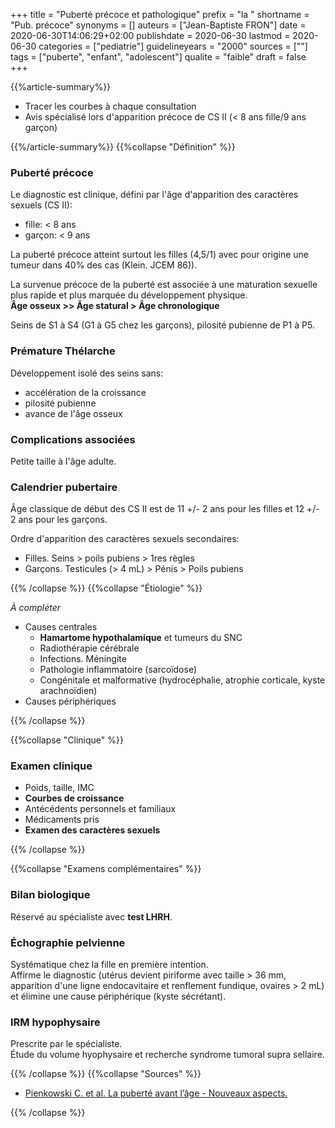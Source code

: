 +++
title = "Puberté précoce et pathologique"
prefix = "la "
shortname = "Pub. précoce"
synonyms = []
auteurs = ["Jean-Baptiste FRON"]
date = 2020-06-30T14:06:29+02:00
publishdate = 2020-06-30
lastmod = 2020-06-30
categories = ["pediatrie"]
guidelineyears = "2000"
sources = [""]
tags = ["puberte", "enfant", "adolescent"]
qualite = "faible"
draft = false
+++

{{%article-summary%}}

- Tracer les courbes à chaque consultation
- Avis spécialisé lors d'apparition précoce de CS II (< 8 ans fille/9 ans garçon)

{{%/article-summary%}}
{{%collapse "Définition" %}}

### Puberté précoce

Le diagnostic est clinique, défini par l'âge d'apparition des caractères sexuels (CS II):

- fille: < 8 ans
- garçon: < 9 ans

La puberté précoce atteint surtout les filles (4,5/1) avec pour origine une tumeur dans 40% des cas (Klein. JCEM 86)).

La survenue précoce de la puberté est associée à une maturation sexuelle plus rapide et plus marquée du développement physique.  
**Âge osseux >> Âge statural > Âge chronologique**

Seins de S1 à S4 (G1 à G5 chez les garçons), pilosité pubienne de P1 à P5.

### Prémature Thélarche

Développement isolé des seins sans:

- accélération de la croissance
- pilosité pubienne
- avance de l'âge osseux

### Complications associées

Petite taille à l'âge adulte.

### Calendrier pubertaire

Âge classique de début des CS II est de 11 +/- 2 ans pour les filles et 12 +/- 2 ans pour les garçons.

Ordre d'apparition des caractères sexuels secondaires:

- Filles. Seins > poils pubiens > 1res règles
- Garçons. Testicules (> 4 mL) > Pénis > Poils pubiens

{{% /collapse %}}
{{%collapse "Étiologie" %}}

*À compléter*

- Causes centrales
  - **Hamartome hypothalamique** et tumeurs du SNC
  - Radiothérapie cérébrale
  - Infections. Méningite
  - Pathologie inflammatoire (sarcoïdose)
  - Congénitale et malformative (hydrocéphalie, atrophie corticale, kyste arachnoïdien)
- Causes périphériques

{{% /collapse %}}

{{%collapse "Clinique" %}}

### Examen clinique

- Poids, taille, IMC
- **Courbes de croissance**
- Antécédents personnels et familiaux
- Médicaments pris
- **Examen des caractères sexuels**

{{% /collapse %}}

{{%collapse "Examens complémentaires" %}}

### Bilan biologique

Réservé au spécialiste avec **test LHRH**.

### Échographie pelvienne

Systématique chez la fille en première intention.  
Affirme le diagnostic (utérus devient piriforme avec taille > 36 mm, apparition d'une ligne endocavitaire et renflement fundique, ovaires > 2 mL) et élimine une cause périphérique (kyste sécrétant).

### IRM hypophysaire

Prescrite par le spécialiste.  
Étude du volume hyophysaire et recherche syndrome tumoral supra sellaire.

{{% /collapse %}}
{{%collapse "Sources" %}}

- [Pienkowski C. et al. La puberté avant l’âge - Nouveaux aspects.](http://www.medecine.ups-tlse.fr/desc/fichiers/Puberte%20precoce.pdf)

{{% /collapse %}}

